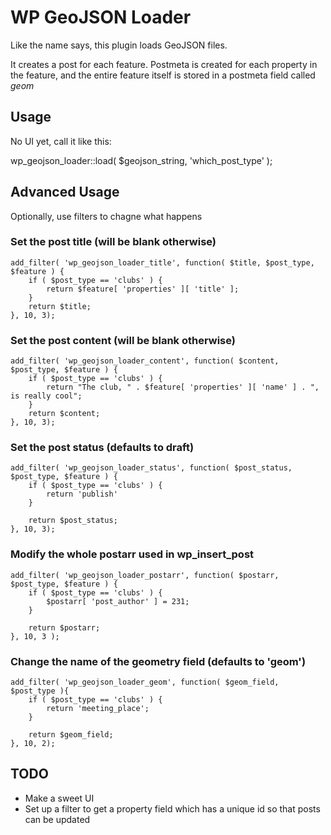 WP GeoJSON Loader
=================

Like the name says, this plugin loads GeoJSON files. 

It creates a post for each feature. Postmeta is created for each 
property in the feature, and the entire feature itself is stored in
a postmeta field called _geom_


Usage
-----

No UI yet, call it like this: 

wp_geojson_loader::load( $geojson_string, 'which_post_type' );



Advanced Usage
--------------

Optionally, use filters to chagne what happens


### Set the post title (will be blank otherwise)

	add_filter( 'wp_geojson_loader_title', function( $title, $post_type, $feature ) {
		if ( $post_type == 'clubs' ) {
			return $feature[ 'properties' ][ 'title' ];
		}
		return $title;
	}, 10, 3);

### Set the post content (will be blank otherwise)

	add_filter( 'wp_geojson_loader_content', function( $content, $post_type, $feature ) {
		if ( $post_type == 'clubs' ) {
			return "The club, " . $feature[ 'properties' ][ 'name' ] . ", is really cool";
		}		
		return $content;
	}, 10, 3);


### Set the post status (defaults to draft)


	add_filter( 'wp_geojson_loader_status', function( $post_status, $post_type, $feature ) {
		if ( $post_type == 'clubs' ) {
			return 'publish'
		}

		return $post_status;
	}, 10, 3);

### Modify the whole postarr used in wp_insert_post

	add_filter( 'wp_geojson_loader_postarr', function( $postarr, $post_type, $feature ) {
		if ( $post_type == 'clubs' ) {
			$postarr[ 'post_author' ] = 231;
		}

		return $postarr;
	}, 10, 3 );

### Change the name of the geometry field (defaults to 'geom')

	add_filter( 'wp_geojson_loader_geom', function( $geom_field, $post_type ){
		if ( $post_type == 'clubs' ) {
			return 'meeting_place';
		}

		return $geom_field;
	}, 10, 2);


TODO 
----

 * Make a sweet UI
 * Set up a filter to get a property field which has a unique id so that posts can be updated
